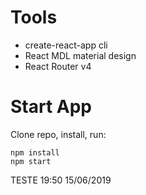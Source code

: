 # Tools
* create-react-app cli
* React MDL material design
* React Router v4

# Start App
Clone repo, install, run:
```git
npm install
npm start
```


TESTE 19:50 15/06/2019
